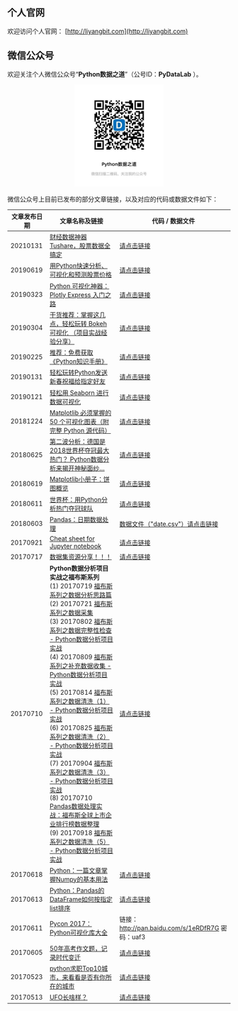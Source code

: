 
## 个人官网

欢迎访问个人官网： [http://liyangbit.com](http://liyangbit.com)

## 微信公众号

欢迎关注个人微信公众号“**Python数据之道**”（公号ID：**PyDataLab** ）。

<div align="center">
    <img src="./02photo/QR-Python数据之道.jpg" width="200"/>
</div>

微信公众号上目前已发布的部分文章链接，以及对应的代码或数据文件如下：

|文章发布日期|文章名称及链接|代码 / 数据文件|
|-------|---------|---------|
|20210131|[财经数据神器 Tushare，股票数据全搞定](https://mp.weixin.qq.com/s/c1ukemeK12flCgA-lo69fA)|[请点击链接](https://github.com/liyangbit/PyDataRoad/tree/master/comprehensive/Tushare)|
|20190619|[用Python快速分析、可视化和预测股票价格](https://mp.weixin.qq.com/s/fVN4ImUd4xDszJOKecwIhg)|[请点击链接](https://github.com/liyangbit/PyDataRoad/tree/master/projects/Stock-prediction-with-Python)|
|20190323|[Python 可视化神器：Plotly Express 入门之路](http://liyangbit.com/pythonvisualization/Plotly-Express-introduction-cn/)|[请点击链接](https://github.com/liyangbit/PyDataRoad/tree/master/comprehensive/Plotly-Express-Introducing)|
|20190304|[干货推荐：掌握这几点，轻松玩转 Bokeh 可视化 （项目实战经验分享）](http://liyangbit.com/pythonvisualization/Bokeh-Data-Visualization/)|[请点击链接](https://github.com/liyangbit/PyDataRoad/tree/master/comprehensive/Bokeh-data-visualization)|
|20190225|[推荐：免费获取《Python知识手册》](http://liyangbit.com/python-knowledge-handbook/)|[请点击链接](https://github.com/liyangbit/Python-Knowledge-Handbook)|
|20190131|[轻松玩转Python发送新春祝福给指定好友](http://liyangbit.com/comprehensive/wechat-msg-sent/)|[请点击链接](https://github.com/liyangbit/PyDataRoad/tree/master/comprehensive/wechat-msg-send)|
|20190121|[轻松用 Seaborn 进行数据可视化](http://liyangbit.com/pythonvisualization/Data-Visualization-with-Seaborn/)|[请点击链接](https://github.com/liyangbit/PyDataRoad/tree/master/comprehensive/Seaborn-data-visualization)|
|20181224|[Matplotlib 必须掌握的 50 个可视化图表（附完整 Python 源代码）](http://liyangbit.com/pythonvisualization/matplotlib-top-50-visualizations/)|[请点击链接](https://github.com/liyangbit/PyDataRoad/tree/master/projects/matplotlib-top-50-visualizations)|
|20180625|[第二波分析：德国是2018世界杯夺冠最大热门？ Python数据分析来揭开神秘面纱…](http://liyangbit.com/projects/projects-world-cup-predict-2nd-post/)|[请点击链接](https://github.com/liyangbit/PyDataRoad/tree/master/projects/football-world-cup)|
|20180619|[Matplotlib小册子：饼图概览](http://mp.weixin.qq.com/s?__biz=MzI2NjY5NzI0NA==&mid=2247484694&idx=1&sn=c48c2013e1035153e9bba98b8db9ee51&chksm=ea8b6a65ddfce37399d293d2730899da3167d0ab0aba33e078bef4ecbbcf75735728f1de1fb8#rd)|[请点击链接](https://github.com/liyangbit/PyDataRoad/tree/master/comprehensive/matplotlib-pie)|
|20180611|[世界杯：用Python分析热门夺冠球队](http://liyangbit.com/projects/projects-world-cup-top3-predict/)|[请点击链接](https://github.com/liyangbit/PyDataRoad/tree/master/projects/football-world-cup)|
|20180603|[Pandas：日期数据处理](http://mp.weixin.qq.com/s?__biz=MzI2NjY5NzI0NA==&mid=2247484626&idx=1&sn=35ab4f1a120d66170f564b7547c481da&chksm=ea8b6ba1ddfce2b7e401aeff2b66d2e79f4b89c47d08d14d6d501594178adf0b25cb0d6d9317&scene=21#wechat_redirect)|[数据文件（"date.csv"）请点击链接](https://github.com/liyangbit/PyDataRoad/tree/master/01data)|
|20170921|[Cheat sheet for Jupyter notebook](http://mp.weixin.qq.com/s?__biz=MzI2NjY5NzI0NA==&mid=2247484189&idx=1&sn=0d7f064d6c48dad3d78b571735849fe7&chksm=ea8b6c6eddfce578a0429dda924f28ea57a38de3ab3b16565144bd6981fc7a39b292de1f7723&scene=21#wechat_redirect)|[请点击链接](https://github.com/liyangbit/PyDataRoad/tree/master/comprehensive/cheat-sheet)|
|20170717|[数据集资源分享！！！](http://mp.weixin.qq.com/s?__biz=MzI2NjY5NzI0NA==&mid=2247483972&idx=1&sn=6f59757fba7fd64df759f1cc4d63691d&chksm=ea8b6d37ddfce4215417691c6cd299b1bf4dcc8f2e3c22a6b608ff3f462655307d3a378007dd&scene=21#wechat_redirect)|[请点击链接](https://github.com/liyangbit/PyDataRoad/tree/master/comprehensive/dataset)|
|20170710| **Python数据分析项目实战之福布斯系列** <br> (1) 20170719 [福布斯系列之数据分析思路篇](http://mp.weixin.qq.com/s?__biz=MzI2NjY5NzI0NA==&mid=2247483983&idx=1&sn=949d01b3917605084e4aed47737b3260&chksm=ea8b6d3cddfce42aa3a5b9b4bfd7c5b71b04ee9f4cc43dab0ebb1dead18897920901d17180c5&scene=21#wechat_redirect) <br> (2) 20170721 [福布斯系列之数据采集](http://mp.weixin.qq.com/s?__biz=MzI2NjY5NzI0NA==&mid=2247483984&idx=1&sn=7ab4e0cfa75bb6fea553b9c4837d7283&chksm=ea8b6d23ddfce435f65b9a3a808d43bdeee3a1343a00ae6f70f98335a3604db02a60e40af72f&scene=21#wechat_redirect) <br> (3) 20170802 [福布斯系列之数据完整性检查 - Python数据分析项目实战](http://mp.weixin.qq.com/s?__biz=MzI2NjY5NzI0NA==&mid=2247484019&idx=1&sn=b75fa8c5378c90f20ee68f6439ef88b7&chksm=ea8b6d00ddfce41668c74233eb14e273b4310371a3755141773f397ec26ded4ffebb65026b1d&scene=21#wechat_redirect) <br> (4) 20170809 [福布斯系列之补充数据收集 - Python数据分析项目实战](http://mp.weixin.qq.com/s?__biz=MzI2NjY5NzI0NA==&mid=2247484031&idx=1&sn=20374dc68a4d038cf878c6184d3fd1dd&chksm=ea8b6d0cddfce41a8a19fd16abfd1d1c8f102089b3021d337b6d0eb49abe938a4a26943fe102&scene=21#wechat_redirect) <br> (5) 20170814 [福布斯系列之数据清洗（1） - Python数据分析项目实战](http://mp.weixin.qq.com/s?__biz=MzI2NjY5NzI0NA==&mid=2247484067&idx=1&sn=955df45c829b6f9d8092fda5234b5566&chksm=ea8b6dd0ddfce4c66bf1ec45122493f2a719aef4eafdede2ed34ca29d9565534bda7bd4a53ad&scene=21#wechat_redirect) <br> (6) 20170825 [福布斯系列之数据清洗（2） - Python数据分析项目实战](http://mp.weixin.qq.com/s?__biz=MzI2NjY5NzI0NA==&mid=2247484080&idx=1&sn=6a61e4e57236a2ee96c494473cf87e36&chksm=ea8b6dc3ddfce4d5654421e7a501bf65dc131dcce33c4a7336d9e4928770725e79ef9e764954&scene=21#wechat_redirect)<br> (7) 20170904 [福布斯系列之数据清洗（3） - Python数据分析项目实战](http://mp.weixin.qq.com/s?__biz=MzI2NjY5NzI0NA==&mid=2247484104&idx=1&sn=0fcc6923f50f95f8d16be50bd933f87c&chksm=ea8b6dbbddfce4ad91b394818e20a8ae9a92ed8b0c8b9d14da84cc0b76f228aa7415adde8209&scene=21#wechat_redirect)<br> (8) 20170710 [Pandas数据处理实战：福布斯全球上市企业排行榜数据整理](http://mp.weixin.qq.com/s?__biz=MzI2NjY5NzI0NA==&mid=2247483960&idx=1&sn=4f3bc2b8f7dcbe7883c1493440c6daa4&chksm=ea8b6d4bddfce45d2c0d2de3561a7728b3b39b5914c2752ac9d255bbef95c4b995dd45892c97&scene=21#wechat_redirect)<br> (9) 20170918 [福布斯系列之数据清洗（5） - Python数据分析项目实战](http://mp.weixin.qq.com/s?__biz=MzI2NjY5NzI0NA==&mid=2247484170&idx=1&sn=9865ff152cb7d990cd8fbb1dff6cbc88&chksm=ea8b6c79ddfce56f10e5b60b653c3693f3a806df7112bafe709b62e18db76504792818ae3f09&scene=21#wechat_redirect) | [请点击链接](https://github.com/liyangbit/forbes_global2000)|
|20170618|[Python：一篇文章掌握Numpy的基本用法](http://mp.weixin.qq.com/s?__biz=MzI2NjY5NzI0NA==&mid=2247483867&idx=1&sn=6cafddd7868d4bfd6d2fbc2426cdae9a&chksm=ea8b6ea8ddfce7be7fe108fcc18ad945742f64657007a85805fe8b9ffcb660ae5ab3e3b2f147&scene=21#wechat_redirect)|[请点击链接](https://github.com/liyangbit/PyDataRoad/tree/master/comprehensive/numpy_basic)|
|20170613|[Python：Pandas的DataFrame如何按指定list排序](http://mp.weixin.qq.com/s?__biz=MzI2NjY5NzI0NA==&mid=2247483844&idx=1&sn=f28c73669806a0a21b04bfbbe9eda8a6&chksm=ea8b6eb7ddfce7a155a2528e518891c4b88e80887e681c962d6bd7ce67a3172e8b85aa7585d2&scene=21#wechat_redirect)|[请点击链接](https://github.com/liyangbit/PyDataRoad/tree/master/comprehensive/pandas_df_sortby_custom_list)|
|20170611|[Pycon 2017： Python可视化库大全](http://mp.weixin.qq.com/s?__biz=MzI2NjY5NzI0NA==&mid=2247483838&idx=1&sn=975a7aeb05bde37aca473fd8f6c457b1&chksm=ea8b6ecdddfce7dbc2fb6c66e23f57366f1b0ae7fbf749e5c40be3f7142709b6f15d76cd74e6&scene=21#wechat_redirect)|链接：http://pan.baidu.com/s/1eRDfR7G 密码：uaf3|
|20170605|[50年高考作文题，记录时代变迁](http://mp.weixin.qq.com/s?__biz=MzI2NjY5NzI0NA==&mid=2247483805&idx=1&sn=a368eb3528b2c2bd3f7ebceaec467d42&chksm=ea8b6eeeddfce7f832280c26b6cb08dc2daef0059a024276b7807b8e3d8e24af5cf0f72269b4&scene=21#wechat_redirect)|[请点击链接](https://github.com/liyangbit/PyDataRoad/tree/master/projects/gaokaozw)|
|20170523|[python求职Top10城市，来看看是否有你所在的城市](http://mp.weixin.qq.com/s?__biz=MzI2NjY5NzI0NA==&mid=2247483767&idx=1&sn=26f1e8c43084f9e4859031d54148fe33&chksm=ea8b6e04ddfce7125d2463732557e1f4f4655271f745c83149adcf2feb0fbdecd9eb2566a110&scene=21#wechat_redirect)|[请点击链接](https://github.com/liyangbit/PyDataRoad/tree/master/projects/zhilian_analysis)|
|20170513|[UFO长啥样？](https://mp.weixin.qq.com/s/SsK5Te6oKhgGF98Z8n3gsg)|[请点击链接](https://github.com/liyangbit/PyDataRoad/tree/master/projects/ufo)|
